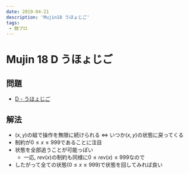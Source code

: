 ```yaml
---
date: 2019-04-21
description: 'Mujin18 うほょじご'
tags:
 - 競プロ
---
```


# Mujin 18 D うほょじご

## 問題
 - [D - うほょじご](https://atcoder.jp/contests/mujin-pc-2018/tasks/mujin_pc_2018_d)

## 解法
 - $(x,y)$の組で操作を無限に続けられる $\Longleftrightarrow$ いつか$(x,y)$の状態に戻ってくる
 - 制約が$0 \leq x \leq 999$であることに注目
 - 状態を全部追うことが可能っぽい
   - 一応, $rev(x)$の制約も同様に$0 \leq rev(x) \leq 999$なので
 - したがって全ての状態($0 \leq x \leq 999$)で状態を回してみれば良い